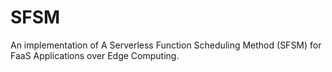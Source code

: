 # SFSM

An implementation of A Serverless Function Scheduling Method (SFSM) for FaaS Applications over Edge Computing.